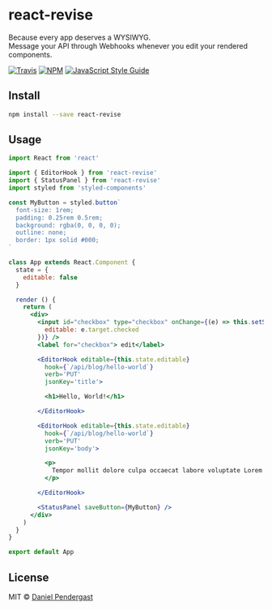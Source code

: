 # react-revise

Because every app deserves a WYSIWYG.<br />
Message your API through Webhooks whenever you edit your rendered components.

[![Travis](https://img.shields.io/travis/DanPen/react-revise.svg)](https://travis-ci.org/DanPen/react-revise) [![NPM](https://img.shields.io/npm/v/react-revise.svg)](https://www.npmjs.com/package/react-revise) [![JavaScript Style Guide](https://img.shields.io/badge/code_style-standard-brightgreen.svg)](https://standardjs.com)

## Install

```bash
npm install --save react-revise
```

## Usage

```jsx
import React from 'react'

import { EditorHook } from 'react-revise'
import { StatusPanel } from 'react-revise'
import styled from 'styled-components'

const MyButton = styled.button`
  font-size: 1rem;
  padding: 0.25rem 0.5rem;
  background: rgba(0, 0, 0, 0);
  outline: none;
  border: 1px solid #000;
`

class App extends React.Component {
  state = {
    editable: false
  }

  render () {
    return (
      <div>
        <input id="checkbox" type="checkbox" onChange={(e) => this.setState({
          editable: e.target.checked
        })} />
        <label for="checkbox"> edit</label>

        <EditorHook editable={this.state.editable}
          hook={`/api/blog/hello-world`}
          verb='PUT'
          jsonKey='title'>

          <h1>Hello, World!</h1>

        </EditorHook>

        <EditorHook editable={this.state.editable}
          hook={`/api/blog/hello-world`}
          verb='PUT'
          jsonKey='body'>

          <p>
            Tempor mollit dolore culpa occaecat labore voluptate Lorem esse. Reprehenderit esse mollit ullamco ullamco fugiat consequat nulla nostrud. Nisi dolore veniam proident ea eiusmod mollit excepteur. Laborum esse minim est proident ex velit ut eu culpa.
          </p>

        </EditorHook>

        <StatusPanel saveButton={MyButton} />
      </div>
    )
  }
}

export default App
```

## License

MIT © [Daniel Pendergast](https://github.com/danpen)
